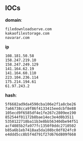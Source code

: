 
## IOCs

__domain__:

```text
filedownloadserve.com
kakaofilestorage.com
navarar.com
```
__ip__

```text
108.181.50.58
158.247.219.10
158.247.249.129
141.164.62.19
141.164.60.110
223.104.236.114
175.214.194.61
61.97.243.2
```

__hash__:

```text
5f6682ad9da4590cba106e2f1a8cbe26
7a66738cca9f86f4133415eedcbf8e88
105ecd9f6585df4e1fe267c2809ee190
852544f01172b8bae14ec3e4d0b3511
5358122718ba11b3e8bb56340dbe94f51
acf4085b2fa977fc1350f0ddc2710502
b85a6b1eb7418aa5da108bc0df824fc0
e4ddd5cc8b5f4d791f27d676d809f668
```
